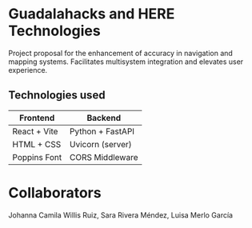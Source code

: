 # Guadalahacks and HERE Technologies

Project proposal for the enhancement of accuracy in navigation and mapping systems. Facilitates multisystem integration and elevates user experience.

## Technologies used

| Frontend       | Backend        |
|----------------|----------------|
| React + Vite   | Python + FastAPI |
| HTML + CSS     | Uvicorn (server) |
| Poppins Font   | CORS Middleware |

# Collaborators 

Johanna Camila Willis Ruiz,
Sara Rivera Méndez, 
Luisa Merlo García
